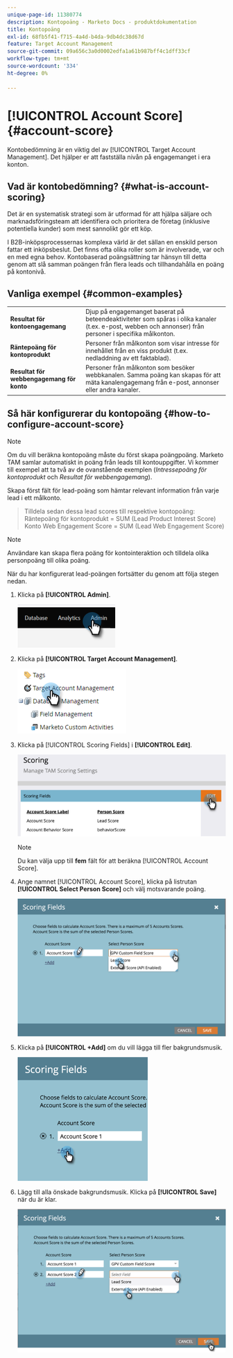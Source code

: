 ```yaml
---
unique-page-id: 11380774
description: Kontopoäng - Marketo Docs - produktdokumentation
title: Kontopoäng
exl-id: 68fb5f41-f715-4a4d-b4da-9db4dc38d67d
feature: Target Account Management
source-git-commit: 09a656c3a0d0002edfa1a61b987bff4c1dff33cf
workflow-type: tm+mt
source-wordcount: '334'
ht-degree: 0%

---
```


# [!UICONTROL Account Score] {#account-score}

Kontobedömning är en viktig del av [!UICONTROL Target Account Management]. Det hjälper er att fastställa nivån på engagemanget i era konton.

## Vad är kontobedömning? {#what-is-account-scoring}

Det är en systematisk strategi som är utformad för att hjälpa säljare och marknadsföringsteam att identifiera och prioritera de företag (inklusive potentiella kunder) som mest sannolikt gör ett köp.

I B2B-inköpsprocessernas komplexa värld är det sällan en enskild person fattar ett inköpsbeslut. Det finns ofta olika roller som är involverade, var och en med egna behov. Kontobaserad poängsättning tar hänsyn till detta genom att slå samman poängen från flera leads och tillhandahålla en poäng på kontonivå.

## Vanliga exempel {#common-examples}

<table>
 <tbody>
  <tr>
   <td><strong>Resultat för kontoengagemang</strong></td>
   <td>Djup på engagemanget baserat på beteendeaktiviteter som spåras i olika kanaler (t.ex. e-post, webben och annonser) från personer i specifika målkonton.</td>
  </tr>
  <tr>
   <td><strong>Räntepoäng för kontoprodukt</strong></td>
   <td>Personer från målkonton som visar intresse för innehållet från en viss produkt (t.ex. nedladdning av ett faktablad).</td>
  </tr>
  <tr>
   <td><strong>Resultat för webbengagemang för konto</strong></td>
   <td>Personer från målkonton som besöker webbkanalen. Samma poäng kan skapas för att mäta kanalengagemang från e-post, annonser eller andra kanaler.</td>
  </tr>
 </tbody>
</table>

## Så här konfigurerar du kontopoäng {#how-to-configure-account-score}

>[!NOTE]
>
>Om du vill beräkna kontopoäng måste du först skapa poängpoäng. Marketo TAM samlar automatiskt in poäng från leads till kontouppgifter. Vi kommer till exempel att ta två av de ovanstående exemplen (_Intressepoäng för kontoprodukt_ och _Resultat för webbengagemang_).
>
>Skapa först fält för lead-poäng som hämtar relevant information från varje lead i ett målkonto.
>>Tilldela sedan dessa lead scores till respektive kontopoäng:
>>Räntepoäng för kontoprodukt = SUM (Lead Product Interest Score)
>>Konto Web Engagement Score = SUM (Lead Web Engagement Score)

>[!NOTE]
>
>Användare kan skapa flera poäng för kontointeraktion och tilldela olika personpoäng till olika poäng.

När du har konfigurerat lead-poängen fortsätter du genom att följa stegen nedan.

1. Klicka på **[!UICONTROL Admin]**.

   ![](assets/account-score-1.png)

1. Klicka på **[!UICONTROL Target Account Management]**.

   ![](assets/account-score-2.png)

1. Klicka på [!UICONTROL Scoring Fields] i **[!UICONTROL Edit]**.

   ![](assets/account-score-3.png)

   >[!NOTE]
   >
   >Du kan välja upp till **fem** fält för att beräkna [!UICONTROL Account Score].

1. Ange namnet [!UICONTROL Account Score], klicka på listrutan **[!UICONTROL Select Person Score]** och välj motsvarande poäng.

   ![](assets/account-score-4.png)

1. Klicka på **[!UICONTROL +Add]** om du vill lägga till fler bakgrundsmusik.

   ![](assets/account-score-5.png)

1. Lägg till alla önskade bakgrundsmusik. Klicka på **[!UICONTROL Save]** när du är klar.

   ![](assets/account-score-6.png)
